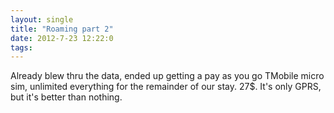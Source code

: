 ```yaml
---
layout: single
title: "Roaming part 2"
date: 2012-7-23 12:22:0
tags: 
---
```


Already blew thru the data, ended up getting a pay as you go TMobile micro sim, unlimited everything for the remainder of our stay. 27$. It's only GPRS, but it's better than nothing.
